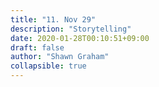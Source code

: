 ```yaml
---
title: "11. Nov 29"
description: "Storytelling"
date: 2020-01-28T00:10:51+09:00
draft: false
author: "Shawn Graham"
collapsible: true
---
```


